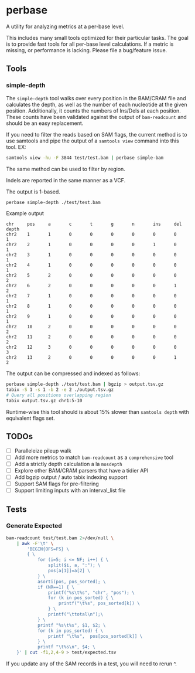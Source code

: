 # perbase

A utility for analyzing metrics at a per-base level.

This includes many small tools optimized for their particular tasks. The goal is to provide fast tools for all per-base level calculations. If a metric is missing, or performance is lacking. Please file a bug/feature issue.

## Tools

### simple-depth

The `simple-depth` tool walks over every position in the BAM/CRAM file and calculates the depth, as well as the number of each nucleotide at the given position. Additionally, it counts the numbers of Ins/Dels at each position. These counts have been validated against the output of `bam-readcount` and should be an easy replacement.

If you need to filter the reads based on SAM flags, the current method is to use samtools and pipe the output of a `samtools view` command into this tool. EX:

```bash
samtools view -hu -F 3844 test/test.bam | perbase simple-bam
```

The same method can be used to filter by region.

Indels are reported in the same manner as a VCF.

The output is 1-based.

```bash
perbase simple-depth ./test/test.bam
```

Example output

```text
chr     pos     a       c       t       g       n       ins     del     depth
chr2    1       1       0       0       0       0       0       0       1
chr2    2       1       0       0       0       0       1       0       1
chr2    3       1       0       0       0       0       0       0       1
chr2    4       1       0       0       0       0       0       0       1
chr2    5       2       0       0       0       0       0       0       2
chr2    6       2       0       0       0       0       0       1       2
chr2    7       1       0       0       0       0       0       0       1
chr2    8       1       0       0       0       0       0       0       1
chr2    9       1       0       0       0       0       0       0       1
chr2    10      2       0       0       0       0       0       0       2
chr2    11      2       0       0       0       0       0       0       2
chr2    12      3       0       0       0       0       0       0       3
chr2    13      2       0       0       0       0       0       1       2
```

The output can be compressed and indexed as follows:

```bash
perbase simple-depth ./test/test.bam | bgzip > output.tsv.gz
tabix -S 1 -s 1 -b 2 -e 2 ./output.tsv.gz
# Query all positions overlapping region
tabix output.tsv.gz chr1:5-10
```

Runtime-wise this tool should is about 15% slower than `samtools depth` with equivalent flags set.

## TODOs

- [ ] Paralleleize pileup walk
- [ ] Add more metrics to match `bam-readcount` as a `comprehensive` tool
- [ ] Add a strictly depth calculation a la `mosdepth`
- [ ] Explore other BAM/CRAM parsers that have a tidier API
- [ ] Add bgzip output / auto tabix indexing support
- [ ] Support SAM flags for pre-filtering
- [ ] Support limiting inputs with an interval_list file

## Tests

### Generate Expected

```bash
bam-readcount test/test.bam 2>/dev/null \
    | awk -F'\t' \
        'BEGIN{OFS=FS} \
        { \
            for (i=5; i <= NF; i++) { \
                split($i, a, ":"); \
                pos[a[1]]=a[2] \
            } \
            asorti(pos, pos_sorted); \
            if (NR==1) { \
                printf("%s\t%s", "chr", "pos"); \
                for (k in pos_sorted) { \
                    printf("\t%s", pos_sorted[k]) \
                } \
                printf("\ttotal\n");\
            } \
            printf "%s\t%s", $1, $2; \
            for (k in pos_sorted) { \
                printf "\t%s",  pos[pos_sorted[k]] \
            } \
            printf "\t%s\n", $4; \
    }' | cut -f1,2,4-9 > test/expected.tsv
```

If you update any of the SAM records in a test, you will need to rerun ^.
